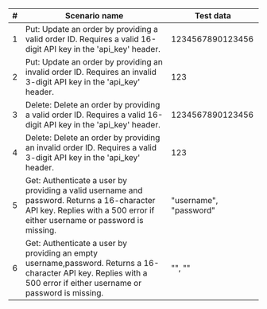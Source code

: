 |# | Scenario name | Test data |
|--|---------------| --------- |
|1 | Put: Update an order by providing a valid order ID. Requires a valid 16-digit API key in the 'api_key' header.|1234567890123456|
|2 | Put: Update an order by providing an invalid order ID. Requires an invalid 3-digit API key in the 'api_key' header.|123|
|3 | Delete: Delete an order by providing a valid order ID. Requires a valid 16-digit API key in the 'api_key' header.|1234567890123456|
|4 | Delete: Delete an order by providing an invalid order ID. Requires a valid 3-digit API key in the 'api_key' header.|123|
|5 | Get: Authenticate a user by providing a valid username and password. Returns a 16-character API key. Replies with a 500 error if either username or password is missing.|"username", "password"|
|6 | Get: Authenticate a user by providing an empty username,password. Returns a 16-character API key. Replies with a 500 error if either username or password is missing.|"", ""|